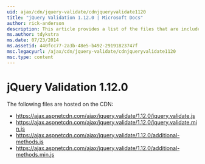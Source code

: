 ```yaml
---
uid: ajax/cdn/jquery-validate/cdnjqueryvalidate1120
title: "jQuery Validation 1.12.0 | Microsoft Docs"
author: rick-anderson
description: This article provides a list of the files that are included in the jQuery Validation 1.12.0 hosted on the CDN.
ms.author: tdykstra
ms.date: 07/23/2014
ms.assetid: 440fcc77-2a3b-48e5-b492-29191823747f
msc.legacyurl: /ajax/cdn/jquery-validate/cdnjqueryvalidate1120
msc.type: content
---
```

# jQuery Validation 1.12.0

The following files are hosted on the CDN:

- https://ajax.aspnetcdn.com/ajax/jquery.validate/1.12.0/jquery.validate.js
- https://ajax.aspnetcdn.com/ajax/jquery.validate/1.12.0/jquery.validate.min.js
- https://ajax.aspnetcdn.com/ajax/jquery.validate/1.12.0/additional-methods.js
- https://ajax.aspnetcdn.com/ajax/jquery.validate/1.12.0/additional-methods.min.js

